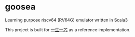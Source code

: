 # goosea
Learning purpose riscv64 (RV64G) emulator written in Scala3

This project is built for [一生一芯](https://ysyx.org/) as a reference implementation.
